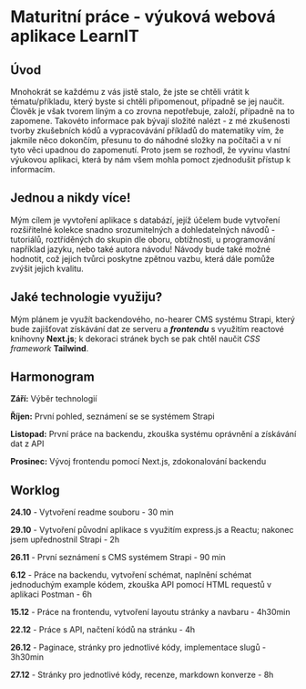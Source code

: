# **Maturitní práce - výuková webová aplikace LearnIT**
## **Úvod**
Mnohokrát se každému z vás jistě stalo, že jste se chtěli vrátit k tématu/příkladu, který byste si chtěli připomenout, případně se jej naučit. Člověk je však tvorem líným a co zrovna nepotřebuje, založí, případně na to zapomene. Takovéto informace pak bývají složité nalézt - z mé zkušenosti tvorby zkušebních kódů a vypracovávání příkladů do matematiky vím, že jakmile něco dokončím, přesunu to do náhodné složky na počítači a v ní tyto věci upadnou do zapomenutí. Proto jsem se rozhodl, že vyvinu vlastní výukovou aplikaci, která by nám všem mohla pomoct zjednodušit přístup k informacím.
## **Jednou a nikdy více!**
Mým cílem je vyvtoření aplikace s databází, jejíž účelem bude vytvoření rozšiřitelné kolekce snadno srozumitelných a dohledatelných návodů - tutoriálů, roztříděných do skupin dle oboru, obtížnosti, u programování například jazyku, nebo také autora návodu! Návody bude také možné hodnotit, což jejich tvůrci poskytne zpětnou vazbu, která dále pomůže zvýšit jejich kvalitu.
## **Jaké technologie využiju?**
Mým plánem je využít backendového, no-hearer CMS systému Strapi, který bude zajišťovat získávání dat ze serveru a ***frontendu*** s využitím reactové knihovny **Next.js**; k dekoraci stránek bych se pak chtěl naučit *CSS framework* **Tailwind**.
## **Harmonogram**
**Září:** Výběr technologií

**Říjen:** První pohled, seznámení se se systémem Strapi

**Listopad:** První práce na backendu, zkouška systému oprávnění a získávání dat z API

**Prosinec:** Vývoj frontendu pomocí Next.js, zdokonalování backendu

## **Worklog**

**24.10** - Vytvoření readme souboru - 30 min

**29.10** - Vytvoření původní aplikace s využitím express.js a Reactu; nakonec jsem upřednostnil Strapi - 2h

**26.11** - První seznámení s CMS systémem Strapi - 90 min

**6.12** - Práce na backendu, vytvoření schémat, naplnění schémat jednoduchým example kódem, zkouška API pomocí HTML requestů v aplikaci Postman - 6h

**15.12** - Práce na frontendu, vytvoření layoutu stránky a navbaru - 4h30min

**22.12** - Práce s API, načtení kódů na stránku - 4h

**26.12** - Paginace, stránky pro jednotlivé kódy, implementace slugů - 3h30min

**27.12** - Stránky pro jednotlivé kódy, recenze, markdown konverze - 8h
